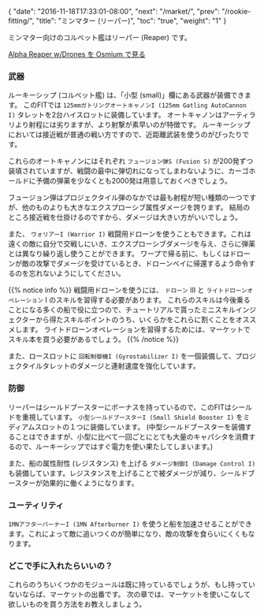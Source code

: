 {
  "date": "2016-11-18T17:33:01-08:00",
  "next": "/market/",
  "prev": "/rookie-fitting/",
  "title": "ミンマター (リーパー)",
  "toc": "true",
  "weight": "1"
}

ミンマター向けのコルベット艦はリーパー (Reaper) です。

<object type="image/svg+xml" data="https://o.smium.org/api/convert/119447/svg/119447-alpha-reaper-wdrone.svg?privatetoken=5479867580904636416"><a href="https://o.smium.org/loadout/private/119447/5479867580904636416">Alpha Reaper w/Drones を Osmium で見る</a></object>

### 武器

ルーキーシップ (コルベット艦) は、「小型 (small)」欄にある武器が装備できます。 このFITでは `125mmガトリングオートキャノンI (125mm Gatling AutoCannon I)` タレットを2台ハイスロットに装備しています。 オートキャノンはアーティラリより射程には劣りますが、より射撃が素早いのが特徴です。 ルーキーシップにおいては接近戦が普通の戦い方ですので、近距離武装を使うのがぴったりです。

これらのオートキャノンにはそれぞれ `フュージョン弾S (Fusion S)` が200発ずつ装填されていますが、戦闘の最中に弾切れになってしまわないように、カーゴホールドに予備の弾薬を少なくとも2000発は用意しておくべきでしょう。

フュージョン弾はプロジェクタイル弾のなかでは最も射程が短い種類の一つですが、他のものよりも大きなエクスプローシブ属性ダメージを誇ります。
結局のところ接近戦を仕掛けるのですから、ダメージは大きい方がいいでしょう。

また、 `ウォリアーI (Warrior I)` 戦闘用ドローンを使うこともできます。これは遠くの敵に自分で交戦しにいき、エクスプローシブダメージを与え、さらに弾薬とは異なり繰り返し使うことができます。 ワープで帰る前に、もしくはドローンが敵の攻撃でダメージを受けているとき、ドローンベイに帰還するよう命令するのを忘れないようにしてください。

{{% notice info %}}
戦闘用ドローンを使うには、 `ドローン` III と `ライトドローンオペレーション` I のスキルを習得する必要があります。
これらのスキルは今後乗ることになる多くの船で役に立つので、チュートリアルで貰ったミニスキルインジェクターから得たスキルポイントのうち、いくらかをこれらに割くことをオススメします。 ライトドローンオペレーションを習得するためには、マーケットでスキル本を買う必要があるでしょう。
{{% /notice %}}

また、ロースロットに `回転制御機I (Gyrostabilizer I)` を一個装備して、プロジェクタイルタレットのダメージと連射速度を強化しています。

### 防御

リーパーはシールドブースターにボーナスを持っているので、このFITはシールドを重視しています。 `小型シールドブースターI (Small Shield Booster I)` をミディアムスロットの１つに装備しています。 (中型シールドブースターを装備することはできますが、小型に比べて一回ごとにとても大量のキャパシタを消費するので、ルーキーシップではすぐ電力を使い果たしてしまいます。)

また、船の属性耐性 (レジスタンス) を上げる `ダメージ制御I (Damage Control I)` も装備しています。レジスタンスを上げることで被ダメージが減り、シールドブースターが効果的に働くようになります。

### ユーティリティ

`1MNアフターバーナーI (1MN Afterburner I)` を使うと船を加速させることができます。これによって敵に追いつくのが簡単になり、敵の攻撃を食らいにくくもなります。

### どこで手に入れたらいいの？

これらのうちいくつかのモジュールは既に持っているでしょうが、もし持っていないならば、マーケットの出番です。
次の章では、マーケットを使いこなして欲しいものを買う方法をお教えしましょう。
